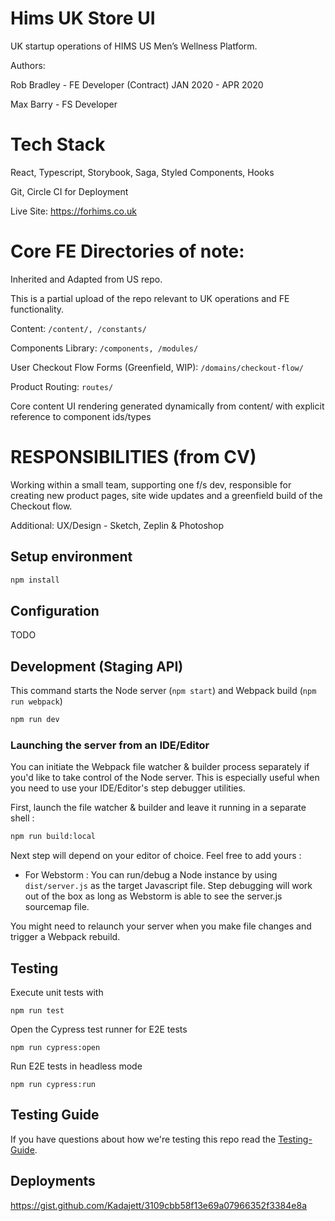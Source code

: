 # Hims UK Store UI

UK startup operations of HIMS US Men’s Wellness Platform. 

Authors: 

Rob Bradley - FE Developer 
(Contract) JAN 2020 - APR 2020

Max Barry - FS Developer

# Tech Stack

React, Typescript, Storybook, Saga, Styled Components, Hooks

Git, Circle CI for Deployment

Live Site: https://forhims.co.uk

# Core FE Directories of note:

Inherited and Adapted from US repo. 

This is a partial upload of the repo relevant to UK operations and FE functionality.

Content: ```/content/, /constants/```

Components Library: ```/components, /modules/```

User Checkout Flow Forms (Greenfield, WIP): ```/domains/checkout-flow/```

Product Routing: ```routes/```

Core content UI rendering generated dynamically from content/ with explicit reference to component ids/types  


# RESPONSIBILITIES (from CV)

Working within a small team, supporting one f/s dev, responsible for creating new product pages, site wide updates and a greenfield build of the Checkout flow.

Additional: UX/Design - Sketch, Zeplin & Photoshop


 

## Setup environment

```bash
npm install
```

## Configuration

TODO

## Development (Staging API)
This command starts the Node server (`npm start`) and Webpack build (`npm run webpack`)
```bash
npm run dev
```

### Launching the server from an IDE/Editor
You can initiate the Webpack file watcher & builder process separately if you'd like to take control of the Node server.
This is especially useful when you need to use your IDE/Editor's step debugger utilities.

First, launch the file watcher & builder and leave it running in a separate shell :

```bash
npm run build:local
```

Next step will depend on your editor of choice. Feel free to add yours :
- For Webstorm : You can run/debug a Node instance by using `dist/server.js` as the target Javascript file. Step debugging
will work out of the box as long as Webstorm is able to see the server.js sourcemap file.

You might need to relaunch your server when you make file changes and trigger a Webpack rebuild.

## Testing
Execute unit tests with
```
npm run test
```


Open the Cypress test runner for E2E tests
```
npm run cypress:open
```

Run E2E tests in headless mode
```
npm run cypress:run
```
    


## Testing Guide
If you have questions about how we're testing this repo read the
[Testing-Guide](./TESTING-GUIDE.md).




## Deployments
https://gist.github.com/Kadajett/3109cbb58f13e69a07966352f3384e8a
